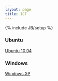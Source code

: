 ```yaml
---
layout: page
title: ICT
---
```

{% include JB/setup %}

### Ubuntu

[Ubuntu 10.04](/ubuntu/ubuntu-10.04)

### Windows

[Windows XP](/windows/winxp)


